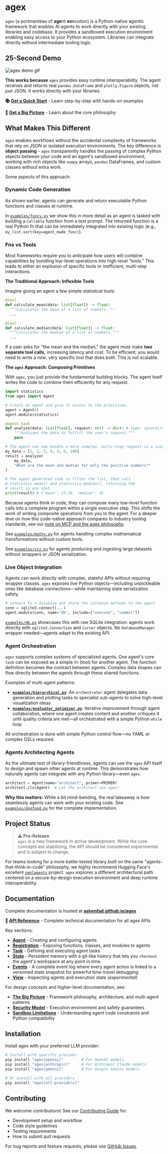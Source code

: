 # agex

`agex` (a portmanteau of **age**nt **ex**ecution) is a Python-native agentic framework that enables AI agents to work directly with your existing libraries and codebase. It provides a sandboxed execution environment enabling easy access to your Python ecosystem. Libraries can integrate directly without intermediate tooling logic.

## 25-Second Demo

![agex demo gif](docs/assets/teaser.gif)

**This works because** `agex` provides easy runtime interoperability. The agent receives and returns real `pandas.DataFrame` and `plotly.Figure` objects, not just JSON. It works directly with your libraries.

**📚 [Get a Quick Start](https://ashenfad.github.io/agex/quick-start/)** - Learn step-by-step with hands-on examples

**🔭 [Get a Big Picture](https://ashenfad.github.io/agex/big-picture/)** - Learn about the core philosophy

## What Makes This Different

`agex` enables workflows without the accidental complexity of frameworks that rely on JSON or isolated execution environments. The key difference is **object passing** - `agex` transparently handles the passing of complex Python objects between your code and an agent's sandboxed environment, working with rich objects like `numpy` arrays, `pandas` DataFrames, and custom classes without extra work.

Some aspects of this approach:

### **Dynamic Code Generation**

As shown earlier, agents can generate and return executable Python functions and classes at runtime.

In [`examples/funcy.py`](./examples/funcy.py) we show this in more
detail as an agent is tasked with building a `Callable` function from a text prompt. The returned function is a real Python fn that can be immediately integrated into existing logic (e.g., `my_list.sort(key=agent_made_func)`).

### **Fns vs Tools**

Most frameworks require you to anticipate how users will combine capabilities by bundling low-level operations into high-level "tools." This leads to either an explosion of specific tools or inefficient, multi-step interactions.

**The Traditional Approach: Inflexible Tools**

Imagine giving an agent a few simple statistical tools:
```python
@tool
def calculate_mean(data: list[float]) -> float:
  """Calculates the mean of a list of numbers."""
  ...

@tool
def calculate_median(data: list[float]) -> float:
  """Calculates the median of a list of numbers."""
  ...
```
If a user asks for "the mean and the median," the agent must make **two separate tool calls**, increasing latency and cost. To be efficient, you would need to write a *new*, very specific tool that does both. This is not scalable.

**The `agex` Approach: Composing Primitives**

With `agex`, you just provide the fundamental building blocks. The agent itself writes the code to combine them efficiently for any request.

```python
import statistics
from agex import Agent

# Create an agent and give it access to the primitives.
agent = Agent()
agent.module(statistics)

@agent.task
def analyze(data: list[float], request: str) -> dict: # type: ignore[return-value]
    """Analyzes the data to fulfill the user's request."""
    pass

# The agent can now handle a more complex, multi-step request in a single pass.
my_data = [1, 2, 3, 4, 5, 6, 100]
result = analyze(
    my_data, 
    "What are the mean and median for only the positive numbers?"
)

# The agent generated code to filter the list, then call
# statistics.mean() and statistics.median(), returning the
# result in one shot.
print(result) # {'mean': 17.28, 'median': 4}
```

Because agents think in code, they can compose many low-level function calls into a complete program within a single execution step. This shifts the work of writing composite operations from you to the agent. For a deeper dive on how this code-native approach compares to industry tooling standards, see our [note on MCP and the agex philosophy](https://ashenfad.github.io/agex/agex-and-mcp/).

See [`examples/mathy.py`](./examples/mathy.py) for agents handling complex mathematical transformations without custom tools.

See [`examples/viz.py`](./examples/viz.py) for agents producing and ingesting large datasets without wrappers or JSON serialization.

### **Live Object Integration**

Agents can work directly with complex, stateful APIs without requiring wrapper classes. `agex` exposes live Python objects—including unpickleable ones like database connections—while maintaining state serialization safety.

```python
# connect to a database and share the instance methods to the agent
conn = sqlite3.connect(...)  
agent.module(conn, name="db", include=["execute", "commit"])
```

[`examples/db.py`](./examples/db.py) showcases this with raw SQLite integration: agents work directly with `sqlite3.Connection` and `Cursor` objects. No `DatabaseManager` wrapper needed—agents adapt to the existing API.

### **Agent Orchestration**

`agex` supports complex systems of specialized agents. One agent's core `task` can be exposed as a simple `fn` (tool) for another agent. The function definition becomes the contract between agents. Complex data shapes can flow directly between the agents through these shared functions.

Examples of multi-agent patterns:

- **[`examples/hierarchical.py`](./examples/hierarchical.py)**: An `orchestrator` agent delegates data generation and plotting tasks to specialist sub-agents to solve high-level visualization ideas
- **[`examples/evaluator_optimizer.py`](./examples/evaluator_optimizer.py)**: Iterative improvement through agent collaboration, where one agent creates content and another critiques it until quality criteria are met—all orchestrated with a simple Python `while` loop

All orchestration is done with simple Python control flow—no YAML or complex DSLs required.

### **Agents Architecting Agents**

As the ultimate test of library-friendliness, agents can use the `agex` API itself to design and spawn other agents at runtime. This demonstrates how naturally agents can integrate with any Python library—even `agex`.

```python
architect = Agent(name="architect", primer=PRIMER)
architect.cls(Agent)  # Let the architect use agex!
```

**Why this matters:** While a bit mind-bending, the real takeaway is how seamlessly agents can work with your existing code. See [`examples/dogfood.py`](./examples/dogfood.py) for the complete implementation.

## Project Status

> **⚠️ Pre-Release**  
> `agex` is a new framework in active development. While the core concepts are stabilizing, the API should be considered experimental and is subject to change.

For teams looking for a more battle-tested library built on the same "agents-that-think-in-code" philosophy, we highly recommend Hugging Face's excellent [`smolagents`](https://github.com/huggingface/smolagents) project. `agex` explores a different architectural path centered on a secure-by-design execution environment and deep runtime interoperability.



## Documentation

Complete documentation is hosted at **[ashenfad.github.io/agex](https://ashenfad.github.io/agex/)**

**📖 [API Reference](https://ashenfad.github.io/agex/api/overview/)** - Complete technical documentation for all agex APIs

Key sections:
- **[Agent](https://ashenfad.github.io/agex/api/agent/)** - Creating and configuring agents
- **[Registration](https://ashenfad.github.io/agex/api/registration/)** - Exposing functions, classes, and modules to agents  
- **[Task](https://ashenfad.github.io/agex/api/task/)** - Defining and executing agent tasks
- **[State](https://ashenfad.github.io/agex/api/state/)** - Persistent memory with a git-like history that lets you `checkout` the agent's workspace at any point in time.
- **[Events](https://ashenfad.github.io/agex/api/events/)** - A complete event log where every agent action is linked to a versioned state snapshot for powerful time-travel debugging.
- **[View](https://ashenfad.github.io/agex/api/view/)** - Inspecting agents and execution state *(experimental)*

For design concepts and higher-level documentation, see:
- **[The Big Picture](https://ashenfad.github.io/agex/big-picture/)** - Framework philosophy, architecture, and multi-agent patterns
- **[Security Model](https://ashenfad.github.io/agex/security/)** - Execution environment and safety guarantees
- **[Sandbox Limitations](https://ashenfad.github.io/agex/development/nearly-python/)** - Understanding agent code constraints and Python compatibility

## Installation

Install agex with your preferred LLM provider:

```bash
# Install with specific provider
pip install "agex[openai]"        # For OpenAI models
pip install "agex[anthropic]"     # For Anthropic Claude models  
pip install "agex[gemini]"        # For Google Gemini models

# Or install with all providers
pip install "agex[all-providers]"
```

## Contributing

We welcome contributions! See our [Contributing Guide](CONTRIBUTING.md) for:

- Development setup and workflow
- Code style guidelines  
- Testing requirements
- How to submit pull requests

For bug reports and feature requests, please use [GitHub Issues](https://github.com/ashenfad/agex/issues).

